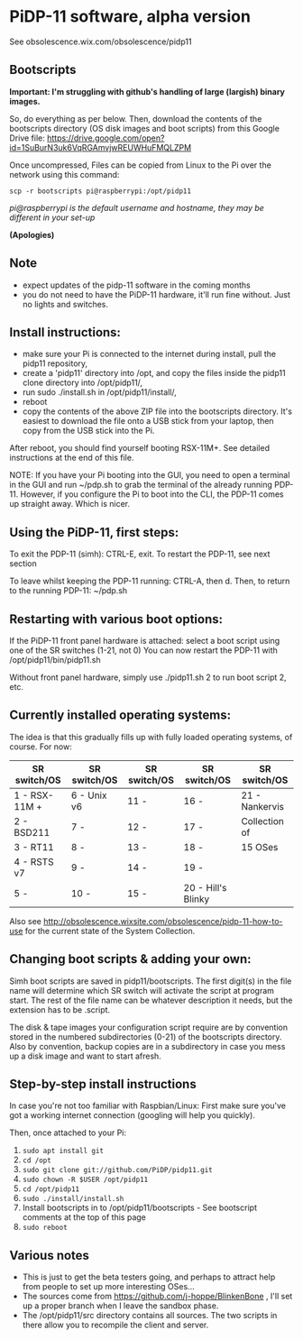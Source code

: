 # PiDP-11 software, alpha version
See obsolescence.wix.com/obsolescence/pidp11

## Bootscripts

**Important: I'm struggling with github's handling of large (largish) binary images.**

So, do everything as per below. Then, download the contents of the bootscripts directory (OS disk images and boot scripts) from this Google Drive file:
https://drive.google.com/open?id=1SuBurN3uk6VqRGAmvjwREUWHuFMQLZPM

Once uncompressed, Files can be copied from Linux to the Pi over the network using this command:

`scp -r bootscripts pi@raspberrypi:/opt/pidp11`

*pi@raspberrypi is the default username and hostname, they may be different in your set-up*

**(Apologies)**

## Note

- expect updates of the pidp-11 software in the coming months
- you do not need to have the PiDP-11 hardware, it'll run fine without. Just no lights and switches.

## Install instructions:

- make sure your Pi is connected to the internet during install, pull the pidp11 repository,
- create a 'pidp11' directory into /opt, and copy the files inside the pidp11 clone directory into /opt/pidp11/,
- run sudo ./install.sh in /opt/pidp11/install/,
- reboot
- copy the contents of the above ZIP file into the bootscripts directory. It's easiest to download the file onto a USB stick from your laptop, then copy from the USB stick into the Pi.

After reboot, you should find yourself booting RSX-11M+. See detailed instructions at the end of this file.

NOTE: If you have your Pi booting into the GUI, you need to open a terminal in the GUI and run ~/pdp.sh to grab the terminal of the already running PDP-11. 
However, if you configure the Pi to boot into the CLI, the PDP-11 comes up straight away. Which is nicer.


## Using the PiDP-11, first steps:

To exit the PDP-11 (simh): CTRL-E, exit. 
To restart the PDP-11, see next section

To leave whilst keeping the PDP-11 running: CTRL-A, then d. 
Then, to return to the running PDP-11: ~/pdp.sh


## Restarting with various boot options:

If the PiDP-11 front panel hardware is attached:
  select a boot script using one of the SR switches (1-21, not 0)
  You can now restart the PDP-11 with /opt/pidp11/bin/pidp11.sh

Without front panel hardware, simply use ./pidp11.sh 2 to run boot script 2, etc.


## Currently installed operating systems:

The idea is that this gradually fills up with fully loaded operating systems, of course. For now:

SR switch/OS | SR switch/OS | SR switch/OS | SR switch/OS |  SR switch/OS |
----------|-----------|-----------|-----------|------------|
1 - RSX-11M + | 6 - Unix v6 | 11 - | 16 - | 21 - Nankervis |
2 - BSD211 | 7 - | 12 - | 17 - |      Collection of
3 - RT11 | 8 - | 13 - | 18 - |      15 OSes
4 - RSTS v7 | 9 - | 14 - | 19 -
5 - | 10 -| 15 - | 20 - Hill's Blinky

Also see http://obsolescence.wixsite.com/obsolescence/pidp-11-how-to-use for the current state of the System Collection.


## Changing boot scripts & adding your own:

Simh boot scripts are saved in pidp11/bootscripts. The first digit(s) in the file name will determine 
which SR switch will activate the script at program start. The rest of the file name can be whatever 
description it needs, but the extension has to be .script.

The disk & tape images your configuration script require are by convention stored in 
the numbered subdirectories (0-21) of the bootscripts directory. Also by convention, backup copies are
in a subdirectory in case you mess up a disk image and want to start afresh.


## Step-by-step install instructions

In case you're not too familiar with Raspbian/Linux:
First make sure you've got a working internet connection (googling will help you quickly). 

Then, once attached to your Pi:

1. `sudo apt install git`
1. `cd /opt`
1. `sudo git clone git://github.com/PiDP/pidp11.git`
1. `sudo chown -R $USER /opt/pidp11`
1. `cd /opt/pidp11`
1. `sudo ./install/install.sh`
1. Install bootscripts in to /opt/pidp11/bootscripts - See bootscript comments at the top of this page
1. `sudo reboot`


## Various notes

- This is just to get the beta testers going, and perhaps to attract help from people to set up more interesting OSes... 
- The sources come from https://github.com/j-hoppe/BlinkenBone , I'll set up a proper branch when I leave the sandbox phase.
- The /opt/pidp11/src directory contains all sources. The two scripts in there allow you to recompile the client and server.

